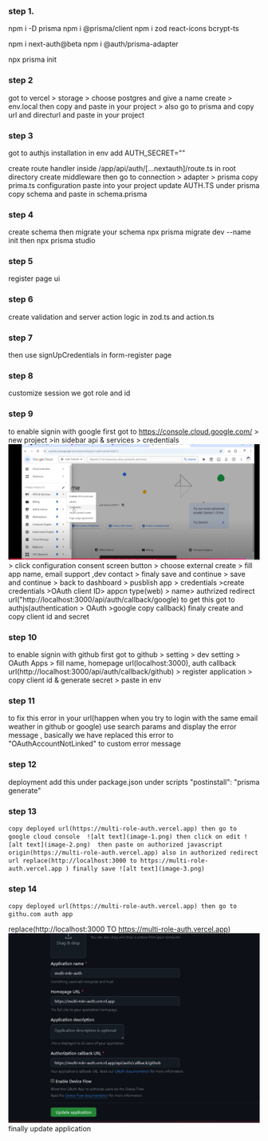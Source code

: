 ### step 1.

npm i -D prisma
npm i @prisma/client
npm i zod react-icons bcrypt-ts

npm i next-auth@beta
npm i @auth/prisma-adapter

npx prisma init

### step 2

got to vercel > storage > choose postgres and give a name create > env.local then copy and paste in your project > also go to prisma and copy url and directurl and paste in your project

### step 3

got to authjs installation
in env add AUTH_SECRET=""

create route handler inside /app/api/auth/[...nextauth]/route.ts
in root directory create middleware
then go to connection > adapter > prisma copy prima.ts configuration paste into your project
update AUTH.TS
under prisma copy schema and paste in schema.prisma

### step 4

create schema then migrate your schema
npx prisma migrate dev --name init
then npx prisma studio

### step 5

register page ui

### step 6

create validation and server action logic in zod.ts and action.ts

### step 7

then use signUpCredentials in form-register page

### step 8

customize session we got role and id

### step 9

to enable signin with google first got to https://console.cloud.google.com/ >
new project >in sidebar api & services > credentials ![alt text](image.png) > click configuration consent screen button > choose external create > fill app name, email support ,dev contact > finaly save and continue > save and continue > back to dashboard > pusblish app > credentials >create credentials >OAuth client ID> appcn type(web) > name> authrized redirect url("http://localhost:3000/api/auth/callback/google) to get this got to authjs(authentication > OAuth >google copy callback) finaly create and copy client id and secret

### step 10

to enable signin with github
first got to github > setting > dev setting > OAuth Apps > fill name, homepage url(localhost:3000), auth callback url(http://localhost:3000/api/auth/callback/github) > register application > copy client id & generate secret > paste in env

### step 11

to fix this error in your url(happen when you try to login with the same email weather in github or google) use search params and display the error message , basically we have replaced this error to "OAuthAccountNotLinked" to custom error message

### step 12

deployment
add this under package.json under scripts
"postinstall": "prisma generate"

### step 13

    copy deployed url(https://multi-role-auth.vercel.app) then go to google cloud console  ![alt text](image-1.png) then click on edit ![alt text](image-2.png)  then paste on authorized javascript origin(https://multi-role-auth.vercel.app) also in authorized redirect url replace(http://localhost:3000 to https://multi-role-auth.vercel.app ) finally save ![alt text](image-3.png)

### step 14

    copy deployed url(https://multi-role-auth.vercel.app) then go to githu.com auth app

replace(http://localhost:3000 TO https://multi-role-auth.vercel.app) ![alt text](image-4.png) finally update application
